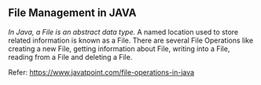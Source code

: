 ## File Management in JAVA

*In Java, a File is an abstract data type.* A named location used to store related information is known as a File. There are several File Operations like creating a new File, getting information about File, writing into a File, reading from a File and deleting a File.



Refer: https://www.javatpoint.com/file-operations-in-java
